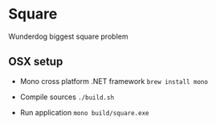 # Square

Wunderdog biggest square problem

## OSX setup

- Mono cross platform .NET framework
`brew install mono`

- Compile sources
`./build.sh`

- Run application
`mono build/square.exe`